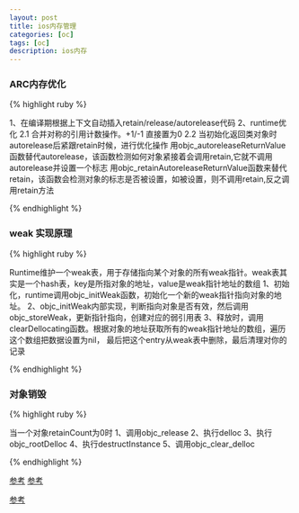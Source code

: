 ```yaml
---
layout: post
title: ios内存管理
categories: [oc]
tags: [oc]
description: ios内存
---
```


<h3>ARC内存优化</h3>

{% highlight ruby %}

1、在编译期根据上下文自动插入retain/release/autorelease代码
2、runtime优化
   2.1 合并对称的引用计数操作。+1/-1 直接置为0
   2.2 当初始化返回类对象时autorelease后紧跟retain时候，进行优化操作
      用objc_autoreleaseReturnValue函数替代autorelease，该函数检测如何对象紧接着会调用retain,它就不调用autorelease并设置一个标志
      用objc_retainAutoreleaseReturnValue函数来替代retain，该函数会检测对象的标志是否被设置，如被设置，则不调用retain,反之调用retain方法

{% endhighlight %}

<h3>weak 实现原理</h3>

{% highlight ruby %}

Runtime维护一个weak表，用于存储指向某个对象的所有weak指针。weak表其实是一个hash表，key是所指对象的地址，value是weak指针地址的数组
1、初始化，runtime调用objc_initWeak函数，初始化一个新的weak指针指向对象的地址。
2、objc_initWeak内部实现，判断指向对象是否有效，然后调用objc_storeWeak，更新指针指向，创建对应的弱引用表
3、释放时，调用clearDellocating函数。根据对象的地址获取所有的weak指针地址的数组，遍历这个数组把数据设置为nil，
  最后把这个entry从weak表中删除，最后清理对你的记录

{% endhighlight %}

<h3>对象销毁</h3>

{% highlight ruby %}


当一个对象retainCount为0时
1、调用objc_release
2、执行delloc
3、执行objc_rootDelloc
4、执行destructInstance
5、调用objc_clear_delloc

{% endhighlight %}

<a href="http://ios.jobbole.com/85038/?utm_source=blog.jobbole.com&utm_medium=relatedPosts">参考</a>
<a href="https://elliotsomething.github.io/2016/05/17/iOS%E4%B9%8B%E5%86%85%E5%AD%98%E9%82%A3%E4%BA%9B%E4%BD%A0%E4%B8%8D%E7%9F%A5%E9%81%93%E7%9A%84%E4%BA%8B/">参考</a>

<a href="http://www.cocoachina.com/ios/20170328/18962.html" target="_blank">参考</a>



